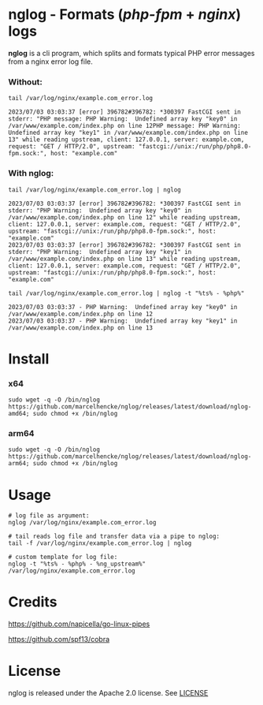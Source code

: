 # nglog - Formats (*php-fpm* + *nginx*) logs

**nglog**  is a cli program, which splits and formats typical PHP error messages from a nginx error log file.


### Without:
```shell
tail /var/log/nginx/example.com_error.log

2023/07/03 03:03:37 [error] 396782#396782: *300397 FastCGI sent in stderr: "PHP message: PHP Warning:  Undefined array key "key0" in /var/www/example.com/index.php on line 12PHP message: PHP Warning:  Undefined array key "key1" in /var/www/example.com/index.php on line 13" while reading upstream, client: 127.0.0.1, server: example.com, request: "GET / HTTP/2.0", upstream: "fastcgi://unix:/run/php/php8.0-fpm.sock:", host: "example.com"
```

### With nglog:
```shell
tail /var/log/nginx/example.com_error.log | nglog

2023/07/03 03:03:37 [error] 396782#396782: *300397 FastCGI sent in stderr: "PHP Warning:  Undefined array key "key0" in /var/www/example.com/index.php on line 12" while reading upstream, client: 127.0.0.1, server: example.com, request: "GET / HTTP/2.0", upstream: "fastcgi://unix:/run/php/php8.0-fpm.sock:", host: "example.com"
2023/07/03 03:03:37 [error] 396782#396782: *300397 FastCGI sent in stderr: "PHP Warning:  Undefined array key "key1" in /var/www/example.com/index.php on line 13" while reading upstream, client: 127.0.0.1, server: example.com, request: "GET / HTTP/2.0", upstream: "fastcgi://unix:/run/php/php8.0-fpm.sock:", host: "example.com"
```

```shell
tail /var/log/nginx/example.com_error.log | nglog -t "%ts% - %php%"

2023/07/03 03:03:37 - PHP Warning:  Undefined array key "key0" in /var/www/example.com/index.php on line 12
2023/07/03 03:03:37 - PHP Warning:  Undefined array key "key1" in /var/www/example.com/index.php on line 13
```


# Install

### x64
```shell
sudo wget -q -O /bin/nglog https://github.com/marcelhencke/nglog/releases/latest/download/nglog-amd64; sudo chmod +x /bin/nglog
```

### arm64
```shell
sudo wget -q -O /bin/nglog https://github.com/marcelhencke/nglog/releases/latest/download/nglog-arm64; sudo chmod +x /bin/nglog
```



# Usage
```shell
# log file as argument:
nglog /var/log/nginx/example.com_error.log

# tail reads log file and transfer data via a pipe to nglog:
tail -f /var/log/nginx/example.com_error.log | nglog

# custom template for log file:
nglog -t "%ts% - %php% - %ng_upstream%" /var/log/nginx/example.com_error.log
```


[//]: # (TODO: all params)


# Credits
https://github.com/napicella/go-linux-pipes

https://github.com/spf13/cobra

# License
nglog is released under the Apache 2.0 license. See [LICENSE](LICENSE)
